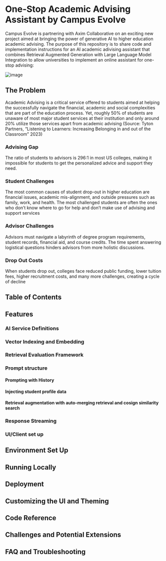 # One-Stop Academic Advising Assistant by Campus Evolve 
Campus Evolve is partnering with Axim Collaborative on an exciting new project aimed at bringing the power of generative AI to higher education academic advising.  The purpose of this repository is to share code and implementation instructions for an AI academic adivising assistant that combines Retrieval Augmented Generation with Large Language Model Integration to allow universities to implement an online assistant for one-stop advising:

![image](https://github.com/CampusGPT-ai/GAI_Academic_Adivising_Assistant_MVP/assets/142542882/c3a2215e-12b2-486b-a175-47a892dbac3f)

## The Problem
Academic Advising is a critical service offered to students aimed at helping the successfully navigate the financial, academic and social complexities that are part of the education process.  Yet, roughly 50% of students are unaware of most major student services at their institution and only around 20% utilize those services apart from academic advising (Source: Tyton Partners, “Listening to Learners: Increasing Belonging in and out of the Classroom” 2023​) 

### Advising Gap
​​The ratio of students to advisors is 296:1 in most US colleges, making it impossible for students to get the personalized advice and support they need.

### Student Challenges 
The most common causes of student drop-out in higher education are financial issues, academic mis-alignment, and outside pressures such as family, work, and health. The most challenged students are often the ones who don’t know where to go for help and don’t make use of advising and support services

### Advisor Challenges
Advisors must navigate a labyrinth of degree program requirements, student records, financial aid, and course credits. The time spent answering logistical questions hinders advisors from more holistic discussions.

### Drop Out Costs
When students drop out, colleges face reduced public funding, lower tuition fees, higher recruitment costs, and many more challenges, creating a cycle of decline

## Table of Contents

## Features

### AI Service Definitions
### Vector Indexing and Embedding
### Retrieval Evaluation Framework
### Prompt structure
#### Prompting with History
#### Injecting student profile data
#### Retrieval augmentation with auto-merging retrieval and cosign similarity search
### Response Streaming
###  UI/Client set up

## Environment Set Up

## Running Locally

## Deployment

## Customizing the UI and Theming

## Code Reference 

## Challenges and Potential Extensions

## FAQ and Troubleshooting


